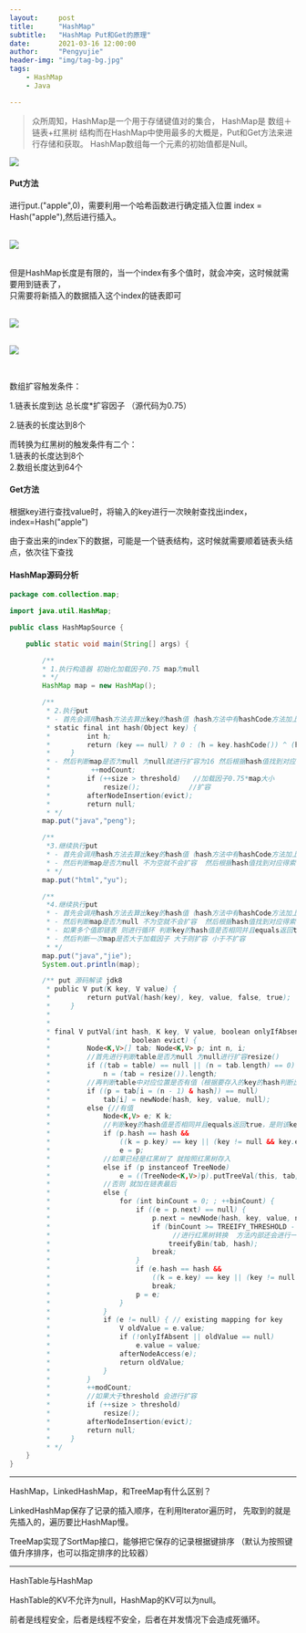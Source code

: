 ```yaml
---
layout:     post
title:      "HashMap"
subtitle:   "HashMap Put和Get的原理"
date:       2021-03-16 12:00:00
author:     "Pengyujie"
header-img: "img/tag-bg.jpg"
tags:
    - HashMap
    - Java

---
```


>众所周知，HashMap是一个用于存储键值对的集合，
>HashMap是   数组＋链表+红黑树   结构而在HashMap中使用最多的大概是，Put和Get方法来进行存储和获取。
>HashMap数组每一个元素的初始值都是Null。

<img src="../../../../../img/notes/1.jpg" >



#### Put方法


进行put.("apple",0)，需要利用一个哈希函数进行确定插入位置 index = Hash("apple"),然后进行插入。

<br><img src="../../../../../img/notes/2.jpg" >

<br>但是HashMap长度是有限的，当一个index有多个值时，就会冲突，这时候就需要用到链表了，
<br>只需要将新插入的数据插入这个index的链表即可

<br><img src="../../../../../img/notes/3.jpg" >

<br><img src="../../../../../img/notes/4.jpg" >

<br>

数组扩容触发条件：

1.链表长度到达 总长度*扩容因子 （源代码为0.75）

2.链表的长度达到8个



而转换为红黑树的触发条件有二个：
<br>1.链表的长度达到8个
<br>2.数组长度达到64个



#### Get方法

根据key进行查找value时，将输入的key进行一次映射查找出index， index=Hash("apple")

由于查出来的index下的数据，可能是一个链表结构，这时候就需要顺着链表头结点，依次往下查找




#### HashMap源码分析

~~~java
package com.collection.map;

import java.util.HashMap;

public class HashMapSource {

    public static void main(String[] args) {

        /**
        * 1.执行构造器 初始化加载因子0.75 map为null
        * */
        HashMap map = new HashMap();

        /**
         * 2.执行put
         * - 首先会调用hash方法去算出key的hash值（hash方法中有hashCode方法加上hash值右移16位减少hash冲突）
         * static final int hash(Object key) {
         *         int h;
         *         return (key == null) ? 0 : (h = key.hashCode()) ^ (h >>> 16);
         *     }
         * - 然后判断map是否为null 为null就进行扩容为16 然后根据hash值找到对应得索引位置 判断对应位置是否存在值，没有直接放入。然后判断一次map是否大于threshold 大于则扩容 小于不扩容
         *          ++modCount;
         *         if (++size > threshold)   //加载因子0.75*map大小
         *             resize();            //扩容
         *         afterNodeInsertion(evict);
         *         return null;
         * */
        map.put("java","peng");

        /**
         *3.继续执行put
         * - 首先会调用hash方法去算出key的hash值（hash方法中有hashCode方法加上hash值右移16位减少hash冲突）
         * - 然后判断map是否为null 不为空就不会扩容  然后根据hash值找到对应得索引位置 判断对应位置是否存在值，没有直接放入。然后判断一次map是否大于加载因子 大于则扩容 小于不扩容
         * */
        map.put("html","yu");

        /**
         *4.继续执行put
         * - 首先会调用hash方法去算出key的hash值（hash方法中有hashCode方法加上hash值右移16位减少hash冲突）
         * - 然后判断map是否为null 不为空就不会扩容  然后根据hash值找到对应得索引位置 判断对应位置是否存在值，存在值。
         * - 如果多个值即链表 则进行循环 判断key的hash值是否相同并且equals返回true，是则该key直接替换掉原来的key 否则加在链表最后
         * - 然后判断一次map是否大于加载因子 大于则扩容 小于不扩容
         * */
        map.put("java","jie");
        System.out.println(map);

        /** put 源码解读 jdk8
         * public V put(K key, V value) {
         *         return putVal(hash(key), key, value, false, true);
         *     }
         *
         *
         * final V putVal(int hash, K key, V value, boolean onlyIfAbsent,
         *                    boolean evict) {
         *         Node<K,V>[] tab; Node<K,V> p; int n, i;
         *         //首先进行判断table是否为null 为null进行扩容resize()
         *         if ((tab = table) == null || (n = tab.length) == 0)
         *             n = (tab = resize()).length;
         *         //再判断table中对应位置是否有值（根据要存入的key的hash判断出的索引位置） 没有则直接存入
         *         if ((p = tab[i = (n - 1) & hash]) == null)
         *             tab[i] = newNode(hash, key, value, null);
         *         else {//有值
         *             Node<K,V> e; K k;
         *             //判断key的hash值是否相同并且equals返回true，是则该key直接替换掉原来的key
         *             if (p.hash == hash &&
         *                 ((k = p.key) == key || (key != null && key.equals(k))))
         *                 e = p;
         *             //如果已经是红黑树了 就按照红黑树存入
         *             else if (p instanceof TreeNode)
         *                 e = ((TreeNode<K,V>)p).putTreeVal(this, tab, hash, key, value);
         *             //否则 就加在链表最后
         *             else {
         *                 for (int binCount = 0; ; ++binCount) {
         *                     if ((e = p.next) == null) {
         *                         p.next = newNode(hash, key, value, null);
         *                         if (binCount >= TREEIFY_THRESHOLD - 1) // -1 for 1st
         *                              //进行红黑树转换  方法内部还会进行一次判断
         *                             treeifyBin(tab, hash);
         *                         break;
         *                     }
         *                     if (e.hash == hash &&
         *                         ((k = e.key) == key || (key != null && key.equals(k))))
         *                         break;
         *                     p = e;
         *                 }
         *             }
         *             if (e != null) { // existing mapping for key
         *                 V oldValue = e.value;
         *                 if (!onlyIfAbsent || oldValue == null)
         *                     e.value = value;
         *                 afterNodeAccess(e);
         *                 return oldValue;
         *             }
         *         }
         *         ++modCount;
         *         //如果大于threshold 会进行扩容
         *         if (++size > threshold)
         *             resize();
         *         afterNodeInsertion(evict);
         *         return null;
         *     }
         * */
    }
}
~~~




---

HashMap，LinkedHashMap，和TreeMap有什么区别？

LinkedHashMap保存了记录的插入顺序，在利用lterator遍历时，
先取到的就是先插入的，遍历要比HashMap慢。

TreeMap实现了SortMap接口，能够把它保存的记录根据键排序
（默认为按照键值升序排序，也可以指定排序的比较器）

---

HashTable与HashMap

HashTable的KV不允许为null，HashMap的KV可以为null。

前者是线程安全，后者是线程不安全，后者在并发情况下会造成死循环。







